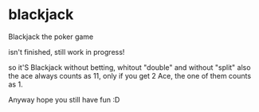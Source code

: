 # blackjack

Blackjack the poker game

isn't finished, still work in progress!

so it'S Blackjack without betting,
whitout "double" and without "split"
also the ace always counts as 11, only if you get 2 Ace, the one of them counts as 1.

Anyway hope you still have fun :D
